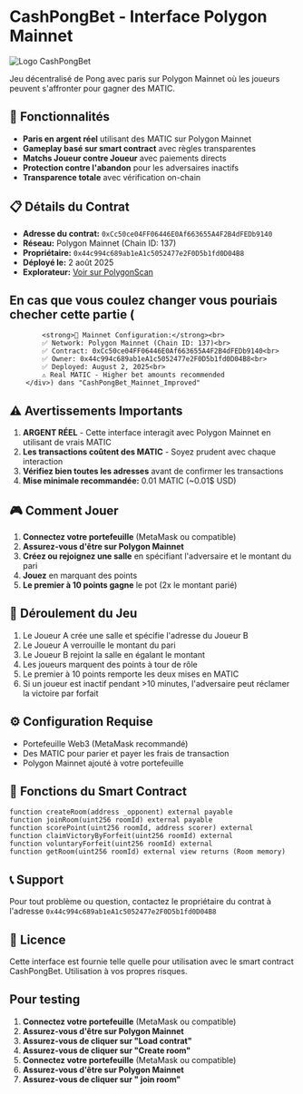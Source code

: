# CashPongBet - Interface Polygon Mainnet

![Logo CashPongBet](https://via.placeholder.com/150x50?text=CashPongBet)

Jeu décentralisé de Pong avec paris sur Polygon Mainnet où les joueurs peuvent s'affronter pour gagner des MATIC.

## 🚀 Fonctionnalités

- **Paris en argent réel** utilisant des MATIC sur Polygon Mainnet
- **Gameplay basé sur smart contract** avec règles transparentes
- **Matchs Joueur contre Joueur** avec paiements directs
- **Protection contre l'abandon** pour les adversaires inactifs
- **Transparence totale** avec vérification on-chain

## 📋 Détails du Contrat

- **Adresse du contrat:** `0xCc50ce04FF06446E0Af663655A4F2B4dFEDb9140`
- **Réseau:** Polygon Mainnet (Chain ID: 137)
- **Propriétaire:** `0x44c994c689ab1eA1c5052477e2F0D5b1fd0D04B8`
- **Déployé le:** 2 août 2025
- **Explorateur:** [Voir sur PolygonScan](https://polygonscan.com/address/0xCc50ce04FF06446E0Af663655A4F2B4dFEDb9140)


##  En cas que vous coulez changer vous pouriais checher cette partie (<div class="highlight">
            <strong>🔧 Mainnet Configuration:</strong><br>
            ✅ Network: Polygon Mainnet (Chain ID: 137)<br>
            ✅ Contract: 0xCc50ce04FF06446E0Af663655A4F2B4dFEDb9140<br>
            ✅ Owner: 0x44c994c689ab1eA1c5052477e2F0D5b1fd0D04B8<br>
            ✅ Deployed: August 2, 2025<br>
            ⚠️ Real MATIC - Higher bet amounts recommended
        </div>) dans "CashPongBet_Mainnet_Improved"



## ⚠️ Avertissements Importants

1. **ARGENT RÉEL** - Cette interface interagit avec Polygon Mainnet en utilisant de vrais MATIC
2. **Les transactions coûtent des MATIC** - Soyez prudent avec chaque interaction
3. **Vérifiez bien toutes les adresses** avant de confirmer les transactions
4. **Mise minimale recommandée:** 0.01 MATIC (~0.01$ USD)

## 🎮 Comment Jouer

1. **Connectez votre portefeuille** (MetaMask ou compatible)
2. **Assurez-vous d'être sur Polygon Mainnet**
3. **Créez ou rejoignez une salle** en spécifiant l'adversaire et le montant du pari
4. **Jouez** en marquant des points
5. **Le premier à 10 points gagne** le pot (2x le montant parié)

## 🔄 Déroulement du Jeu

1. Le Joueur A crée une salle et spécifie l'adresse du Joueur B
2. Le Joueur A verrouille le montant du pari
3. Le Joueur B rejoint la salle en égalant le montant
4. Les joueurs marquent des points à tour de rôle
5. Le premier à 10 points remporte les deux mises en MATIC
6. Si un joueur est inactif pendant >10 minutes, l'adversaire peut réclamer la victoire par forfait

## ⚙️ Configuration Requise

- Portefeuille Web3 (MetaMask recommandé)
- Des MATIC pour parier et payer les frais de transaction
- Polygon Mainnet ajouté à votre portefeuille

## 📜 Fonctions du Smart Contract

```solidity
function createRoom(address _opponent) external payable
function joinRoom(uint256 roomId) external payable
function scorePoint(uint256 roomId, address scorer) external
function claimVictoryByForfeit(uint256 roomId) external
function voluntaryForfeit(uint256 roomId) external
function getRoom(uint256 roomId) external view returns (Room memory)
```

## 📞 Support

Pour tout problème ou question, contactez le propriétaire du contrat à l'adresse `0x44c994c689ab1eA1c5052477e2F0D5b1fd0D04B8`

## 📝 Licence

Cette interface est fournie telle quelle pour utilisation avec le smart contract CashPongBet. Utilisation à vos propres risques.


##  Pour testing 


1. **Connectez votre portefeuille** (MetaMask ou compatible)
2. **Assurez-vous d'être sur Polygon Mainnet**
3. **Assurez-vous de cliquer sur "Load contrat"**
4. **Assurez-vous de cliquer sur "Create room"**
5. **Connectez votre portefeuille** (MetaMask ou compatible)
6. **Assurez-vous d'être sur Polygon Mainnet**
7. **Assurez-vous de cliquer sur " join room"**

